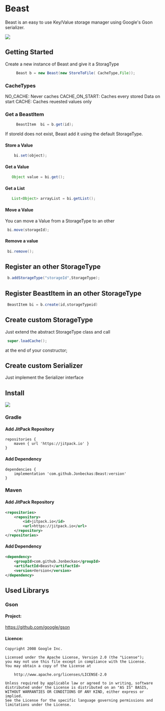 # Beast
Beast is an easy to use Key/Value storage manager using Google's Gson serializer.

[![](https://jitpack.io/v/Jonbeckas/Beast.svg)](https://jitpack.io/#Jonbeckas/Beast)

## Getting Started
Create a new instance of Beast and give it a StoragType
```java
     Beast b = new Beast(new StoreToFile( CacheType,File));
```
### CacheTypes
NO_CACHE: Never caches
CACHE_ON_START: Caches every stored Data on start
CACHE: Caches reuested values only

### Get a BeastItem
```java
     BeastItem  bi = b.get(id);
```
If storeId does not exist, Beast add it using the default StorageType.
#### Store a Value
```java
    bi.set(object);
```

#### Get a Value
```java
   Object value = bi.get();
```
#### Get a List
```java
   List<Object> arrayList = bi.getList();
```
#### Move a Value
You can move a Value from a StorageType to an other
```java
 bi.move(storageId);
```

#### Remove a value
```java
 bi.remove();
```

## Register an other StorageType
```java
 b.addStorageType("storageId",StorageType);
```

## Register BeastItem in an other StorageType 
```java
 BeastItem bi = b.create(id,storageTypeid)
```

## Create custom StorageType
Just extend the abstract StorageType class and call 
```java
 super.loadCache();
```
at the end of your constructor;



## Create custom Serializer
Just implement the Serializer interface 

## Install
[![](https://jitpack.io/v/Jonbeckas/Beast.svg)](https://jitpack.io/#Jonbeckas/Beast)

### Gradle
#### Add JitPack Repository
``` 
repositories {
    maven { url 'https://jitpack.io' }
}
```

#### Add Dependency
```
dependencies {
    implementation 'com.github.Jonbeckas:Beast:version'
}
```

### Maven
#### Add JitPack Repository 
```xml
<repositories>
    <repository>
        <id>jitpack.io</id>
        <url>https://jitpack.io</url>
    </repository>
</repositories>
```

#### Add Dependency
```xml
<dependency>
    <groupId>com.github.Jonbeckas</groupId>
    <artifactId>Beast</artifactId>
    <version>Version</version>
</dependency>
```
## Used Librarys
### Gson
#### Project: 
https://github.com/google/gson
#### Licence:
```
Copyright 2008 Google Inc.

Licensed under the Apache License, Version 2.0 (the "License");
you may not use this file except in compliance with the License.
You may obtain a copy of the License at

    http://www.apache.org/licenses/LICENSE-2.0

Unless required by applicable law or agreed to in writing, software
distributed under the License is distributed on an "AS IS" BASIS,
WITHOUT WARRANTIES OR CONDITIONS OF ANY KIND, either express or implied.
See the License for the specific language governing permissions and
limitations under the License.
```
